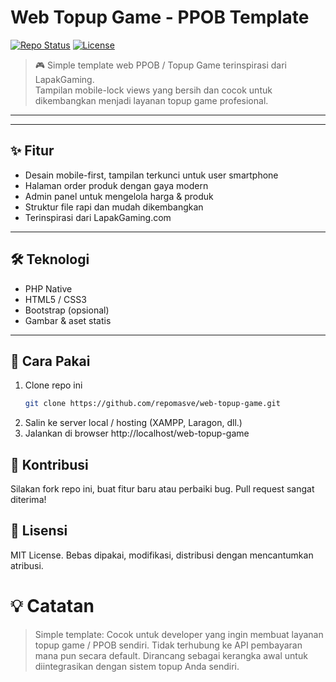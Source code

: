 # Web Topup Game - PPOB Template

[![Repo Status](https://img.shields.io/badge/status-active-brightgreen.svg)](https://github.com/repomasve/web-topup-game)
[![License](https://img.shields.io/badge/license-MIT-blue.svg)](LICENSE)

> 🎮 Simple template web PPOB / Topup Game terinspirasi dari LapakGaming.  
> Tampilan mobile-lock views yang bersih dan cocok untuk dikembangkan menjadi layanan topup game profesional.

---

---

## ✨ Fitur
- Desain mobile-first, tampilan terkunci untuk user smartphone
- Halaman order produk dengan gaya modern
- Admin panel untuk mengelola harga & produk
- Struktur file rapi dan mudah dikembangkan
- Terinspirasi dari LapakGaming.com

---

## 🛠️ Teknologi
- PHP Native
- HTML5 / CSS3
- Bootstrap (opsional)
- Gambar & aset statis

---

## 🚀 Cara Pakai
1. Clone repo ini
   ```bash
   git clone https://github.com/repomasve/web-topup-game.git
2. Salin ke server local / hosting (XAMPP, Laragon, dll.)
3. Jalankan di browser http://localhost/web-topup-game

## 🤝 Kontribusi
Silakan fork repo ini, buat fitur baru atau perbaiki bug.
Pull request sangat diterima!

## 📜 Lisensi
MIT License.
Bebas dipakai, modifikasi, distribusi dengan mencantumkan atribusi.

#  💡 Catatan
> Simple template: Cocok untuk developer yang ingin membuat layanan topup game / PPOB sendiri.
> Tidak terhubung ke API pembayaran mana pun secara default.
> Dirancang sebagai kerangka awal untuk diintegrasikan dengan sistem topup Anda sendiri.


